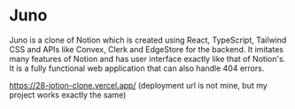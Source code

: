 # Juno
Juno is a clone of Notion which is created using React, TypeScript, Tailwind CSS and APIs like Convex, Clerk and EdgeStore for the backend. It imitates many features of Notion and has user interface exactly like that of Notion's. It is a fully functional web application that can also handle 404 errors.

https://28-jotion-clone.vercel.app/ (deployment url is not mine, but my project works exactly the same)
